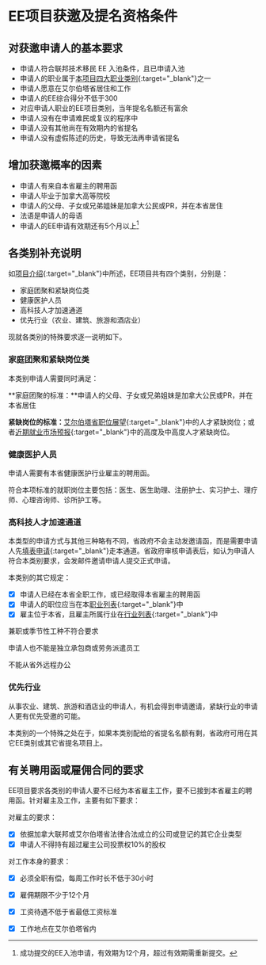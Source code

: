 # EE项目获邀及提名资格条件

## 对获邀申请人的基本要求

- 申请人符合联邦技术移民 EE 入池条件，且已申请入池
- 申请人的职业属于[本项目四大职业类别](/AEE/intro/#_2){:target="_blank"}之一
- 申请人愿意在艾尔伯塔省居住和工作
- 申请人的EE综合得分不低于300
- 对应申请人职业的EE项目类别，当年提名名额还有富余
- 申请人没有在申请难民或复议的程序中
- 申请人没有其他尚在有效期内的省提名
- 申请人没有虚假陈述的历史，导致无法再申请省提名

## 增加获邀概率的因素

- 申请人有来自本省雇主的聘用函
- 申请人毕业于加拿大高等院校
- 申请人的父母、子女或兄弟姐妹是加拿大公民或PR，并在本省居住
- 法语是申请人的母语
- 申请人的EE申请有效期还有5个月以上[^1]

[^1]: 成功提交的EE入池申请，有效期为12个月，超过有效期需重新提交。

## 各类别补充说明

如[项目介绍](/AEE/intro/){:target="_blank"}中所述，EE项目共有四个类别，分别是：

- 家庭团聚和紧缺岗位类
- 健康医护人员
- 高科技人才加速通道
- 优先行业（农业、建筑、旅游和酒店业）

现就各类别的特殊要求逐一说明如下。

### 家庭团聚和紧缺岗位类

本类别申请人需要同时满足：

**家庭团聚的标准：**申请人的父母、子女或兄弟姐妹是加拿大公民或PR，并在本省居住

**紧缺岗位的标准：**[艾尔伯塔省职位展望](https://open.alberta.ca/publications/albertas-occupational-outlook){:target="_blank"}中的人才紧缺岗位；或者[近期就业市场预报](https://open.alberta.ca/publications/2368-1039){:target="_blank"}中的高度及中高度人才紧缺岗位。

### 健康医护人员

申请人需要有本省健康医护行业雇主的聘用函。

符合本项标准的就职岗位主要包括：医生、医生助理、注册护士、实习护士、理疗师、心理咨询师、诊所护工等。

### 高科技人才加速通道

本类型的申请方式与其他三种略有不同，省政府不会主动发邀请函，而是需要申请人先[填表申请](/AEE/intro/#_5){:target="_blank"}走本通道。省政府审核申请表后，如认为申请人符合本类别要求，会发邮件邀请申请人提交正式申请。

本类别的其它规定：

- [x] 申请人已经在本省全职工作，或已经取得本省雇主的聘用函
- [x] 申请人的职位应当在本[职业列表](https://drive.google.com/file/d/1mvAkNo7AoXp8IEM7TPAsVonhI2p5Wzb7/view?usp=sharing){:target="_blank"}中
- [x] 雇主位于本省，且雇主所属行业在[行业列表](https://drive.google.com/file/d/1vp9W4wBNMigJs1DP24JxqaZeA6za8RJf/view?usp=sharing){:target="_blank"}中
<p class="custom-list"><i class="fa-solid fa-circle-xmark"></i> 兼职或季节性工种不符合要求</p>
<p class="custom-list"><i class="fa-solid fa-circle-xmark"></i> 申请人也不能是独立承包商或劳务派遣员工</p>
<p class="custom-list"><i class="fa-solid fa-circle-xmark"></i> 不能从省外远程办公</p>

### 优先行业

从事农业、建筑、旅游和酒店业的申请人，有机会得到申请邀请，紧缺行业的申请人更有优先受邀的可能。

本类别的一个特殊之处在于，如果本类别配给的省提名名额有剩，省政府可用在其它EE类别或其它省提名项目上。

## 有关聘用函或雇佣合同的要求

EE项目要求各类别的申请人要不已经为本省雇主工作，要不已接到本省雇主的聘用函。针对雇主及工作，主要有如下要求：

对雇主的要求：

- [x] 依据加拿大联邦或艾尔伯塔省法律合法成立的公司或登记的其它企业类型
- [x] 申请人不得持有超过雇主公司投票权10%的股权

对工作本身的要求：

- [x] 必须全职有偿，每周工作时长不低于30小时
- [x] 雇佣期限不少于12个月
- [x] 工资待遇不低于省最低工资标准
- [x] 工作地点在艾尔伯塔省内


